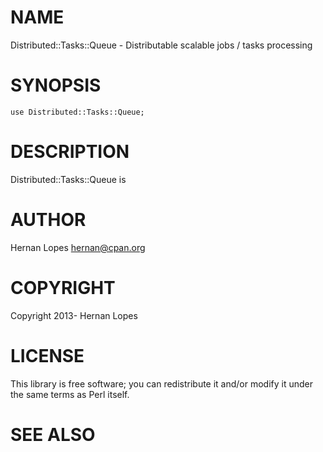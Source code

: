 # NAME

Distributed::Tasks::Queue - Distributable scalable jobs / tasks processing

# SYNOPSIS

    use Distributed::Tasks::Queue;

# DESCRIPTION

Distributed::Tasks::Queue is

# AUTHOR

Hernan Lopes <hernan@cpan.org>

# COPYRIGHT

Copyright 2013- Hernan Lopes

# LICENSE

This library is free software; you can redistribute it and/or modify
it under the same terms as Perl itself.

# SEE ALSO
